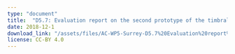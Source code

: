 ```yaml
---
type: "document"
title:  "D5.7: Evaluation report on the second prototype of the timbral characterisation tools"
date: 2018-12-1
download_link: "/assets/files/AC-WP5-Surrey-D5.7%20Evaluation%20report%20on%20the%20second%20prototypes%20of%20the%20timbral%20characterisation%20tools.pdf"
license: CC-BY 4.0
---
```



